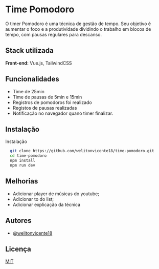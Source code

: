 
# Time Pomodoro

O timer Pomodoro é uma técnica de gestão de tempo. Seu objetivo é aumentar o foco e a produtividade dividindo o trabalho em blocos de tempo, com pausas regulares para descanso.

## Stack utilizada

**Front-end:** Vue.js, TailwindCSS


## Funcionalidades

- Time de 25min
- Time de pausas de 5min e 15min
- Registros de pomodoros foi realizado
- Registos de pausas realizadas
- Notificação no navegador quano timer finalizar.

## Instalação

Instalação

```bash
  git clone https://github.com/welitonvicente18/time-pomodoro.git
  cd time-pomodoro
  npm install
  npm run dev
```

## Melhorias

- Adicionar player de músicas do youtube;
- Adicionar to do list;
- Adicionar explicação da técnica


## Autores

- [@welitonvicente18](https://github.com/welitonvicente18)

## Licença

[MIT](https://choosealicense.com/licenses/mit/)

